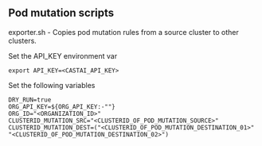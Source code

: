 ## Pod mutation scripts

exporter.sh - Copies pod mutation rules from a source cluster to other clusters.

Set the API_KEY environment var
```
export API_KEY=<CASTAI_API_KEY>
```

Set the following variables
```
DRY_RUN=true
ORG_API_KEY=${ORG_API_KEY:-""}
ORG_ID="<ORGANIZATION_ID>"
CLUSTERID_MUTATION_SRC="<CLUSTERID_OF_POD_MUTATION_SOURCE>"
CLUSTERID_MUTATION_DEST=("<CLUSTERID_OF_POD_MUTATION_DESTINATION_01>" "<CLUSTERID_OF_POD_MUTATION_DESTINATION_02>")
```
